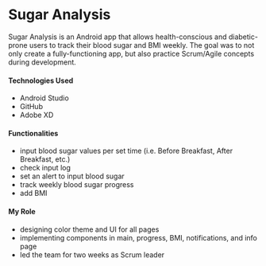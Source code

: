 # Sugar Analysis

Sugar Analysis is an Android app that allows health-conscious and diabetic-prone users to track their blood sugar and BMI weekly. The goal was to not only create a fully-functioning app, but also practice Scrum/Agile concepts during development.

#### Technologies Used
* Android Studio
* GitHub
* Adobe XD

#### Functionalities
* input blood sugar values per set time (i.e. Before Breakfast, After Breakfast, etc.)
* check input log 
* set an alert to input blood sugar
* track weekly blood sugar progress 
* add BMI 

#### My Role
* designing color theme and UI for all pages
* implementing components in main, progress, BMI, notifications, and info page
* led the team for two weeks as Scrum leader
